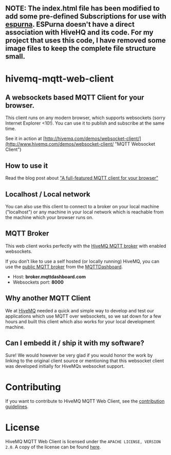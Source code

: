 ## NOTE: The index.html file has been modified to add some pre-defined Subscriptions for use with [espurna](https://github.com/xoseperez/espurna). ESPurna doesn't have a direct association with HiveHQ and its code. For my project that uses this code, I have removed some image files to keep the complete file structure small. 


hivemq-mqtt-web-client
======================


## A websockets based MQTT Client for your browser.

This client runs on any modern browser, which supports websockets (sorry Internet Explorer <10!).
You can use it to publish and subscribe at the same time.

See it in action at [http://hivemq.com/demos/websocket-client/](http://www.hivemq.com/demos/websocket-client/ "MQTT Websocket Client")

## How to use it

Read the blog post about ["A full-featured MQTT client for your browser"](http://www.hivemq.com/full-featured-mqtt-client-browser/ "A full-featured MQTT client for your browser")


## Localhost / Local network

You can also use this client to connect to a broker on your local machine ("localhost") or any machine in your local network which is reachable from the machine which your browser runs on.



## MQTT Broker

This web client works perfectly with the [HiveMQ MQTT broker](https://www.hivemq.com/hivemq/ "HiveMQ MQTT Broker") with enabled websockets.

If you don’t like to use a self hosted (or locally running) HiveMQ, you can use the [public MQTT broker](http://www.hivemq.com/showcase/public-mqtt-broker/ "Public MQTT Server") from the [MQTTDashboard](http://www.mqttdashboard.com/ "MQTT Dashboard").

* Host: **broker.mqttdashboard.com**
* Websockets port: **8000**


## Why another MQTT Client

We at [HiveMQ](https://www.hivemq.com/ "HiveMQ") needed a quick and simple way to develop and test our applications which use MQTT over websockets, so we sat down for a few hours and built this client which also works for your local development machine.

## Can I embedd it / ship it with my software?

Sure! We would however be very glad if you would honor the work by linking to the original client source or mentioning that this websocket client was developed initially for HiveMQs websocket support. 

# Contributing

If you want to contribute to HiveMQ MQTT Web Client, see the [contribution guidelines](CONTRIBUTING.md).

# License

HiveMQ MQTT Web Client is licensed under the `APACHE LICENSE, VERSION 2.0`. A copy of the license can be found [here](LICENSE).

